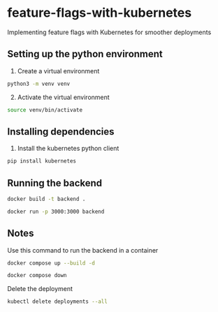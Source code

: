 # feature-flags-with-kubernetes

Implementing feature flags with Kubernetes for smoother deployments

## Setting up the python environment

1. Create a virtual environment

```bash
python3 -m venv venv
```

2. Activate the virtual environment

```bash
source venv/bin/activate
```

## Installing dependencies

1. Install the kubernetes python client

```bash
pip install kubernetes
```

## Running the backend

```bash
docker build -t backend .

docker run -p 3000:3000 backend
```

## Notes

Use this command to run the backend in a container

```bash
docker compose up --build -d
```

```bash
docker compose down
```

Delete the deployment

```bash
kubectl delete deployments --all
```


